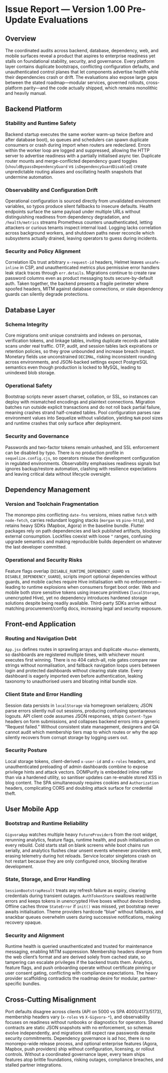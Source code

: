 # Issue Report — Version 1.00 Pre-Update Evaluations

## Overview
The coordinated audits across backend, database, dependency, web, and mobile surfaces reveal a product that aspires to enterprise readiness yet stalls on foundational stability, security, and governance. Every platform layer contains duplicate bootstraps, conflicting configuration defaults, and unauthenticated control planes that let components advertise health while their dependencies crash or drift. The evaluations also expose large gaps between the stated roadmap—modular services, governed rollouts, cross-platform parity—and the code actually shipped, which remains monolithic and heavily manual.

## Backend Platform
### Stability and Runtime Safety
Backend startup executes the same worker warm-up twice (before and after database boot), so queues and schedulers can spawn duplicate consumers or crash during import when routers are redeclared. Errors within the worker loop are logged and suppressed, allowing the HTTP server to advertise readiness with a partially initialised async tier. Duplicate router mounts and merge-conflicted dependency guard toggles (`shouldBypassDependencyGuard` vs `isDependencyGuardDisabled`) create unpredictable routing aliases and oscillating health snapshots that undermine automation.

### Observability and Configuration Drift
Operational configuration is sourced directly from unvalidated environment variables, so typos produce silent fallbacks to insecure defaults. Health endpoints surface the same payload under multiple URLs without distinguishing readiness from dependency degradation, and `/health/metrics` streams Prometheus counters unauthenticated, letting attackers or curious tenants inspect internal load. Logging lacks correlation across background workers, and shutdown paths never reconcile which subsystems actually drained, leaving operators to guess during incidents.

### Security and Policy Alignment
Correlation IDs trust arbitrary `x-request-id` headers, Helmet leaves `unsafe-inline` in CSP, and unauthenticated metrics plus permissive error handlers leak stack traces through `err.details`. Migrations continue to create raw password columns even as product messaging touts secure-by-default auth. Taken together, the backend presents a fragile perimeter where spoofed headers, MITM against database connections, or stale dependency guards can silently degrade protections.

## Database Layer
### Schema Integrity
Core migrations omit unique constraints and indexes on personas, verification tokens, and linkage tables, inviting duplicate records and table scans under real traffic. OTP, audit, and session tables lack expirations or retention policies, so they grow unbounded and increase breach impact. Monetary fields use unconstrained `DECIMAL`, risking inconsistent rounding across environments, and JSON-backed settings expect PostgreSQL semantics even though production is locked to MySQL, leading to unindexed blob storage.

### Operational Safety
Bootstrap scripts never assert charset, collation, or SSL, so instances can deploy with mismatched encodings and plaintext connections. Migration batches run outside explicit transactions and do not roll back partial failure, meaning crashes strand half-created tables. Pool configuration parses raw environment values into Sequelize without validation, yielding `NaN` pool sizes and runtime crashes that only surface after deployment.

### Security and Governance
Passwords and two-factor tokens remain unhashed, and SSL enforcement can be disabled by typo. There is no production profile in `sequelize.config.cjs`, so operators misuse the development configuration in regulated environments. Observability emphasises readiness signals but ignores backup/restore automation, clashing with resilience expectations and leaving critical data without lifecycle oversight.

## Dependency Management
### Version and Toolchain Fragmentation
The monorepo pins conflicting `date-fns` versions, mixes native `fetch` with `node-fetch`, carries redundant logging stacks (`morgan` vs `pino-http`), and retains heavy SDKs (Mapbox, Agora) in the baseline bundle. Flutter packages rely on path dependencies and lack published artifacts, blocking external consumption. Lockfiles coexist with loose `^` ranges, confusing upgrade semantics and making reproducible builds dependent on whatever the last developer committed.

### Operational and Security Risks
Feature flags overlap (`DISABLE_RUNTIME_DEPENDENCY_GUARD` vs `DISABLE_DEPENDENCY_GUARD`), scripts import optional dependencies without guards, and mobile caches require Hive initialisation with no enforcement—leading to runtime explosions when consumers forget boot order. Web and mobile both store sensitive tokens using insecure primitives (`localStorage`, unencrypted Hive), yet no dependency introduces hardened storage solutions despite being readily available. Third-party SDKs arrive without matching procurement/config docs, increasing legal and security exposure.

## Front-end Application
### Routing and Navigation Debt
`App.jsx` defines routes in sprawling arrays and duplicate `<Route>` elements, so dashboards are registered multiple times, with whichever mount executes first winning. There is no 404 catch-all, role gates compare raw strings without normalisation, and fallback navigation loops users between login and protected dashboards without clearing stale state. Every dashboard is eagerly imported even before authentication, leaking taxonomy to unauthorised users and bloating initial bundle size.

### Client State and Error Handling
Session data persists in `localStorage` via homegrown serializers; JSON parse errors silently null out sessions, producing confusing spontaneous logouts. API client code assumes JSON responses, strips `Content-Type` headers on form submissions, and collapses backend errors into a generic “Request failed.” Without consistent state management, designers and QA cannot audit which membership tiers map to which routes or why the app silently recovers from corrupt storage by logging users out.

### Security Posture
Local storage tokens, client-derived `x-user-id` and `x-roles` headers, and unauthenticated preloading of admin dashboards combine to expose privilege hints and attack vectors. DOMPurify is embedded inline rather than via a hardened utility, so sanitiser updates can re-enable stored XSS in blog content. The SPA simultaneously requires cookies and `Authorization` headers, complicating CORS and doubling attack surface for credential theft.

## User Mobile App
### Bootstrap and Runtime Reliability
`GigvoraApp` watches multiple heavy `FutureProvider`s from the root widget, rerunning analytics, feature flags, runtime health, and push initialisation on every rebuild. Cold starts stall on blank screens while boot chains run serially, and analytics flushes clear unsent events whenever providers emit, erasing telemetry during hot reloads. Service locator singletons crash on hot restart because they are only configured once, blocking iterative development.

### State, Storage, and Error Handling
`SessionBootstrapResult` treats any refresh failure as expiry, clearing credentials during transient outages. `AuthTokenStore` swallows read/write errors and keeps tokens in unencrypted Hive boxes without device binding. Offline caches throw `StateError` if `init()` was missed, yet bootstrap never awaits initialisation. Theme providers hardcode “blue” without fallbacks, and snackbar queues overwhelm users during successive notifications, making recovery opaque.

### Security and Alignment
Runtime health is queried unauthenticated and trusted for maintenance messaging, enabling MITM suppression. Membership headers diverge from the web client’s format and are derived solely from cached state, so tampering can escalate privileges if the backend trusts them. Analytics, feature flags, and push onboarding operate without certificate pinning or user consent gating, conflicting with compliance expectations. The heavy provider scaffolding contradicts the roadmap desire for modular, partner-specific bundles.

## Cross-Cutting Misalignment
Port defaults disagree across clients (API on 5000 vs SPA 4000/4173/5173), membership headers vary (`x-roles` vs `X-Gigvora-*`), and observability focuses on readiness without runbooks or diagnostics for operators. Shared contracts are static JSON snapshots with no enforcement, so schemas evolve independently, and migrations still expect raw passwords despite security commitments. Dependency governance is ad hoc, there is no monorepo-wide release process, and optional enterprise features (Agora, Mapbox, push providers) ship without configuration, licensing, or rollout controls. Without a coordinated governance layer, every team ships features atop brittle foundations, risking outages, compliance breaches, and stalled partner integrations.
